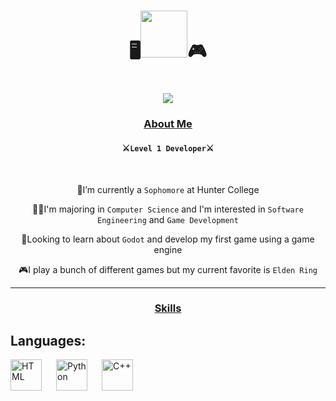 # <p align="center">🖥️<img src="https://github.com/user-attachments/assets/897ada2c-c892-4110-99cd-a99cf1f3bd03" width = "75" height = "75" />🎮</p>  

<h1 align="center">
    <img src="https://readme-typing-svg.herokuapp.com/?font=Noto+Serif&size=35&color=974EF7FF&center=true&vCenter=true&width=1000&height=70&duration=3500&pause=1000&lines=Hey+There!+I'm+Calvin;+I'm+a+student+at+Hunter+College!;+I+currently+work+as+an+Undergraduate+Teaching+Assistant!" />

<h3 align="center"><ins>About Me</ins></h3>
<h4 align="center">⚔️<code>Level 1 Developer</code>⚔️</h4>


<br/>

<div align="center">
 
  🏫I’m currently a ```Sophomore``` at Hunter College
 
  🧑‍🎓I'm majoring in ```Computer Science``` and I'm interested in ```Software Engineering``` and ```Game Development```

  💭Looking to learn about ```Godot``` and develop my first game using a game engine

  🎮I play a bunch of different games but my current favorite is ```Elden Ring```

 </div>

___

<h3 align="center"><ins>Skills</ins></h3>

## Languages:
</h2>
    
<img align="left" alt="HTML" width="50px" style="padding-right:20px;" src="https://cdn.jsdelivr.net/gh/devicons/devicon/icons/html5/html5-plain.svg" />
<img align="left" alt="Python" width="50px" style="padding-right:20px;" src="https://cdn.jsdelivr.net/gh/devicons/devicon/icons/python/python-plain.svg" />
<img align="left" alt="C++" width="50px" style="padding-right:20px;" src="https://cdn.jsdelivr.net/gh/devicons/devicon/icons/cplusplus/cplusplus-line.svg" />


